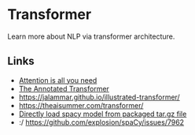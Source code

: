 # Transformer

Learn more about NLP via transformer architecture.

## Links

- [Attention is all you need](https://arxiv.org/pdf/1706.03762.pdf)
- [The Annotated Transformer](http://nlp.seas.harvard.edu/2018/04/03/attention.html)
- https://jalammar.github.io/illustrated-transformer/
- https://theaisummer.com/transformer/
- [Directly load spacy model from packaged tar.gz file](https://stackoverflow.com/a/49280552/)
- :/ https://github.com/explosion/spaCy/issues/7962
